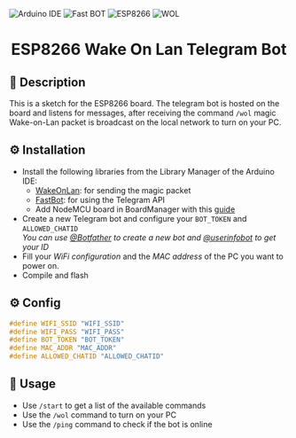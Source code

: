 ![Arduino IDE](https://img.shields.io/badge/Arduino%20IDE-%2300979D.svg?style=for-the-badge&logo=Arduino&logoColor=white)
![Fast BOT](https://img.shields.io/badge/FastBot-8A2BE2)
![ESP8266](https://img.shields.io/badge/ESP8266-8A2BE2)
![WOL](https://img.shields.io/badge/WakeOnLan-8A2BE2)
<div align="center">
  <h1>ESP8266 Wake On Lan Telegram Bot</h1>
</div>

## 📄 Description

This is a sketch for the ESP8266 board. The telegram bot is hosted on the board and listens for messages, after receiving the command `/wol` magic Wake-on-Lan packet is broadcast on the local network to turn on your PC.

## ⚙️ Installation

- Install the following libraries from the Library Manager of the Arduino IDE:
  - [WakeOnLan](https://www.arduino.cc/reference/en/libraries/wakeonlan/): for sending the magic packet
  - [FastBot](https://www.arduino.cc/reference/en/libraries/fastbot/): for using the Telegram API
  - Add NodeMCU board in BoardManager with this [guide](https://www.instructables.com/Programming-ESP8266-ESP-12E-NodeMCU-Using-Arduino-/)
- Create a new Telegram bot and configure your `BOT_TOKEN` and `ALLOWED_CHATID`  
  _You can use [@Botfather](https://t.me/botfather) to create a new bot and [@userinfobot](https://t.me/userinfobot) to get your ID_
- Fill your _WiFi configuration_ and the _MAC address_ of the PC you want to power on.
- Compile and flash

## ⚙️ Config
```c++
#define WIFI_SSID "WIFI_SSID"
#define WIFI_PASS "WIFI_PASS"
#define BOT_TOKEN "BOT_TOKEN"
#define MAC_ADDR "MAC_ADDR"
#define ALLOWED_CHATID "ALLOWED_CHATID"
```
## 🔎 Usage
- Use `/start` to get a list of the available commands
- Use the `/wol` command to turn on your PC
- Use the `/ping` command to check if the bot is online
